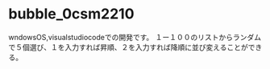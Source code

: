 # bubble_0csm2210
wndowsOS,visualstudiocodeでの開発です。
１ー１００のリストからランダムで５個選び、１を入力すれば昇順、２を入力すれば降順に並び変えることができる。
